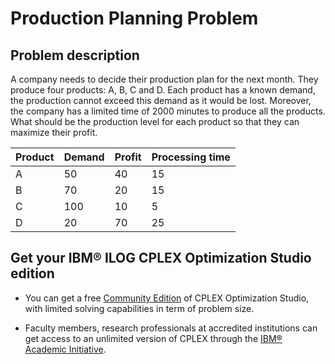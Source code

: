 # Production Planning Problem

## Problem description


A company needs to decide their production plan for the next month. They produce four products: A, B, C and D. Each product has a known demand, the production cannot exceed this demand as it would be lost. Moreover, the company has a limited time of 2000 minutes to produce all the products. What should be the production level for each product so that they can maximize their profit.

| Product | Demand | Profit | Processing time |
|---------|--------|--------|-----------------|
|    A    |   50   |   40   |       15        |
|    B    |   70   |   20   |       15        |
|    C    |  100   |   10   |        5        |
|    D    |   20   |   70   |       25        |






## Get your IBM® ILOG CPLEX Optimization Studio edition

- You can get a free [Community Edition](http://www-01.ibm.com/software/websphere/products/optimization/cplex-studio-community-edition)
 of CPLEX Optimization Studio, with limited solving capabilities in term of problem size.

- Faculty members, research professionals at accredited institutions can get access to an unlimited version of CPLEX through the
 [IBM® Academic Initiative](http://www-304.ibm.com/ibm/university/academic/pub/page/ban_ilog_programming).
